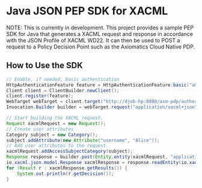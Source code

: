 # Java JSON PEP SDK for XACML
NOTE: This is currently in development.
This project provides a sample PEP SDK for Java that generates a XACML request and response in accordance with the JSON Profile of XACML WD22.
It can then be used to POST a request to a Policy Decision Point such as the Axiomatics Cloud Native PDP.
## How to Use the SDK


```java
// Enable, if needed, basic authentication
HttpAuthenticationFeature feature = HttpAuthenticationFeature.basic("ads-user", "secret");
Client client = ClientBuilder.newClient();
client.register(feature);
WebTarget webTarget = client.target("http://djob-hp:8080/asm-pdp/authorize");
Invocation.Builder builder = webTarget.request("application/xacml+json");

// Start building the XACML request.
Request xacmlRequest = new Request();
// Create user attributes
Category subject = new Category();
subject.addAttribute(new Attribute("username", "Alice"));
// Add user attributes to the request.
xacmlRequest.addAccessSubjectCategory(subject);
Response response = builder.post(Entity.entity(xacmlRequest, "application/xacml+json"));
io.xacml.json.model.Response xacmlResponse = response.readEntity(io.xacml.json.model.Response.class);
for (Result r : xacmlResponse.getResults()) {
    System.out.println(r.getDecision());
}
```